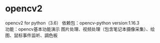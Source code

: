 # opencv2
opencv2 for python（3.6）
依赖包：opencv-python  version:1.16.3  
功能：opencv基本功能演示
图片处理、视频处理（包含笔记本摄像采集）、绘图、鼠标事件监听、調色板
